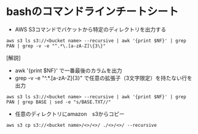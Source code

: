 bashのコマンドラインチートシート
===============================

* AWS S3コマンドでバケットから特定のディレクトリを出力する
```
aws s3 ls s3://<bucket name> --recursive | awk '{print $NF}' | grep PAN | grep -v -e "^.*\.[a-zA-Z]\{3\}" 
```
[解説]  
*  awk '{print $NF}' で一番最後のカラムを出力
* grep -v -e "^.*\.[a-zA-Z]\{3\}" で任意の拡張子（3文字限定）を持たない行を出力

```
aws s3 ls s3://<bucket name> --recursive | awk '{print $NF}' | grep PAN | grep BASE | sed -e "s/BASE.TXT//"
```

* 任意のディレクトリにamazon　s3からコピー
```
aws s3 cp s3://<bucket name>/<>/<>/ ./<>/<>/ --recursive
```
